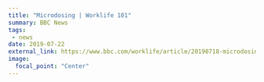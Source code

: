 ```yaml
---
title: "Microdosing | Worklife 101"
summary: BBC News
tags:
 - news
date: 2019-07-22
external_link: https://www.bbc.com/worklife/article/20190718-microdosing
image:
  focal_point: "Center"
---
```

